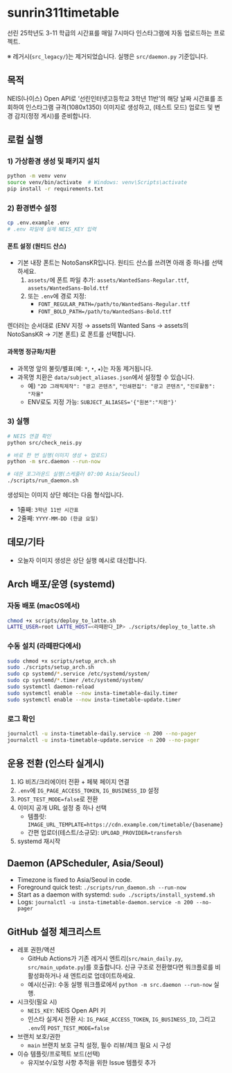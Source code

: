 # sunrin311timetable

선린 25학년도 3-11 학급의 시간표를 매일 7시마다 인스타그램에 자동 업로드하는 프로젝트.

※ 레거시(`src_legacy/`)는 제거되었습니다. 실행은 `src/daemon.py` 기준입니다.

## 목적
NEIS(나이스) Open API로 ‘선린인터넷고등학교 3학년 11반’의 해당 날짜 시간표를 조회하여 인스타그램 규격(1080x1350) 이미지로 생성하고, (테스트 모드) 업로드 및 변경 감지(정정 게시)를 준비합니다.

## 로컬 실행

### 1) 가상환경 생성 및 패키지 설치
```bash
python -m venv venv
source venv/bin/activate  # Windows: venv\Scripts\activate
pip install -r requirements.txt
```

### 2) 환경변수 설정
```bash
cp .env.example .env
# .env 파일에 실제 NEIS_KEY 입력
```

#### 폰트 설정 (원티드 산스)
- 기본 내장 폰트는 NotoSansKR입니다. 원티드 산스를 쓰려면 아래 중 하나를 선택하세요.
  1) `assets/`에 폰트 파일 추가: `assets/WantedSans-Regular.ttf`, `assets/WantedSans-Bold.ttf`
  2) 또는 `.env`에 경로 지정:
     - `FONT_REGULAR_PATH=/path/to/WantedSans-Regular.ttf`
     - `FONT_BOLD_PATH=/path/to/WantedSans-Bold.ttf`

렌더러는 순서대로 (ENV 지정 → assets의 Wanted Sans → assets의 NotoSansKR → 기본 폰트) 로 폰트를 선택합니다.

#### 과목명 정규화/치환
- 과목명 앞의 불릿/별표(예: `*`, `•`, `★`)는 자동 제거됩니다.
- 과목명 치환은 `data/subject_aliases.json`에서 설정할 수 있습니다.
  - 예) `"2D 그래픽제작": "광고 콘텐츠"`, `"인쇄편집": "광고 콘텐츠"`, `"진로활동": "자율"`
  - ENV로도 지정 가능: `SUBJECT_ALIASES='{"원본":"치환"}'`

### 3) 실행
```bash
# NEIS 연결 확인
python src/check_neis.py

# 바로 한 번 실행(이미지 생성 + 업로드)
python -m src.daemon --run-now

# 데몬 포그라운드 실행(스케줄러 07:00 Asia/Seoul)
./scripts/run_daemon.sh
```

생성되는 이미지 상단 헤더는 다음 형식입니다.
- 1줄째: `3학년 11반 시간표`
- 2줄째: `YYYY-MM-DD (한글 요일)`

## 데모/기타
- 오늘자 이미지 생성은 상단 실행 예시로 대신합니다.

## Arch 배포/운영 (systemd)

### 자동 배포 (macOS에서)
```bash
chmod +x scripts/deploy_to_latte.sh
LATTE_USER=root LATTE_HOST=<라떼판다_IP> ./scripts/deploy_to_latte.sh
```

### 수동 설치 (라떼판다에서)
```bash
sudo chmod +x scripts/setup_arch.sh
sudo ./scripts/setup_arch.sh
sudo cp systemd/*.service /etc/systemd/system/
sudo cp systemd/*.timer /etc/systemd/system/
sudo systemctl daemon-reload
sudo systemctl enable --now insta-timetable-daily.timer
sudo systemctl enable --now insta-timetable-update.timer
```

### 로그 확인
```bash
journalctl -u insta-timetable-daily.service -n 200 --no-pager
journalctl -u insta-timetable-update.service -n 200 --no-pager
```

## 운용 전환 (인스타 실게시)
1. IG 비즈/크리에이터 전환 + 페북 페이지 연결
2. `.env`에 `IG_PAGE_ACCESS_TOKEN`, `IG_BUSINESS_ID` 설정
3. `POST_TEST_MODE=false`로 전환
4. 이미지 공개 URL 설정 중 하나 선택
   - 템플릿: `IMAGE_URL_TEMPLATE=https://cdn.example.com/timetable/{basename}`
   - 간편 업로더(테스트/소규모): `UPLOAD_PROVIDER=transfersh`
5. systemd 재시작


## Daemon (APScheduler, Asia/Seoul)

- Timezone is fixed to Asia/Seoul in code.
- Foreground quick test: `./scripts/run_daemon.sh --run-now`
- Start as a daemon with systemd: `sudo ./scripts/install_systemd.sh`
- Logs: `journalctl -u insta-timetable-daemon.service -n 200 --no-pager`

## GitHub 설정 체크리스트

- 레포 권한/액션
  - GitHub Actions가 기존 레거시 엔트리(`src/main_daily.py`, `src/main_update.py`)를 호출합니다. 신규 구조로 전환했다면 워크플로를 비활성화하거나 새 엔트리로 업데이트하세요.
  - 예시(신규): 수동 실행 워크플로에서 `python -m src.daemon --run-now` 실행.
- 시크릿(필요 시)
  - `NEIS_KEY`: NEIS Open API 키
  - 인스타 실게시 전환 시: `IG_PAGE_ACCESS_TOKEN`, `IG_BUSINESS_ID`, 그리고 `.env`의 `POST_TEST_MODE=false`
- 브랜치 보호/권한
  - `main` 브랜치 보호 규칙 설정, 필수 리뷰/체크 필요 시 구성
- 이슈 템플릿/프로젝트 보드(선택)
  - 유지보수/요청 사항 추적을 위한 Issue 템플릿 추가
